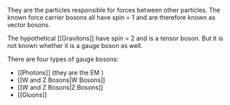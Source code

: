 They are the particles responsible for forces between other particles. The known force carrier bosons all have spin = 1 and are therefore known as vector bosons.

The hypothetical [[Gravitons]] have spin = 2 and is a tensor boson. But it is not known whether it is a gauge boson as well.


There are four types of gauge bosons:
- [[Photons]] (they are the EM )
- [[W and Z Bosons|W Bosons]]
- [[W and Z Bosons|Z Bosons]]
- [[Gluons]]